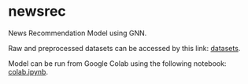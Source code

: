 # newsrec
News Recommendation Model using GNN.

Raw and preprocessed datasets can be accessed by this link: [datasets](https://drive.google.com/drive/folders/19_hl4deYR4hsySeCoti3a45AS7-GTiV9?usp=sharing).

Model can be run from Google Colab using the following notebook: [colab.ipynb](https://drive.google.com/file/d/1ExS8Zohr1-SI-yT4nHiFslZ0Gaw21H6S/view?usp=sharing).
